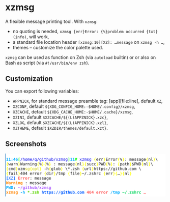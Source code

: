 # xzmsg

A flexible message printing tool. With `xzmsg`:
- no quoting is needed, `xzmsg {err}Error: {%}problem occurred {txt}(info)`,
will work,
- a standard file location header `[xzmsg:10][XZ]: …message` on `xzmsg -h …`,
- themes – customize the color palette used.

`xzmsg` can be used as function on Zsh (via `autoload` builtin) or or also
on Bash as script (via `#!/usr/bin/env zsh`).

## Customization

You can export following variables:
- `APPNICK`, for standard message preamble tag: [app][file:line], default `XZ`,
- `XZCONF`, default `${XDG_CONFIG_HOME:-$HOME/.config}/xzmsg`,
- `XZCACHE`, default `${XDG_CACHE_HOME:-$HOME/.cache}/xzmsg`,
- `XZINI`, default `$XZCACHE/${(L)APPZNICK}.xzc}`,
- `XZLOG`, default `$XZCACHE/${(L)APPZNICK}.xzl}`,
- `XZTHEME`, default `$XZDIR/themes/default.xzt}`.

## Screenshots

![screenshot](https://github.com/psprint/xzmsg/blob/master/img/screenshot.png)
